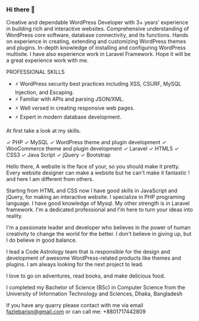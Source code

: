 ### Hi there 👋

<!--
**fazlebarisn/fazlebarisn** is a ✨ _special_ ✨ repository because its `README.md` (this file) appears on your GitHub profile.

Here are some ideas to get you started:

- 🔭 I’m currently working on ...
- 🌱 I’m currently learning ...
- 👯 I’m looking to collaborate on ...
- 🤔 I’m looking for help with ...
- 💬 Ask me about ...
- 📫 How to reach me: ...
- 😄 Pronouns: ...
- ⚡ Fun fact: ...
-->

Creative and dependable WordPress Developer with 3+ years’ experience in building rich and interactive websites. Comprehensive understanding of WordPress core software, database connectivity, and its functions. Hands on experience in creating, extending and customizing WordPress themes and plugins. In-depth knowledge of installing and configuring WordPress multisite.
I have also experience work in Laravel Framework. Hope it will be a great experience work with me.

PROFESSIONAL SKILLS
- ⚡ WordPress security best practices including XSS, CSURF, MySQL Injection, and Escaping.
- ⚡ Familiar with APIs and parsing JSON/XML.
- ⚡ Well versed in creating responsive web pages.
- ⚡ Expert in modern database development.

At first take a look at my skills. 

✓ PHP
✓ MySQL
✓ WordPress theme and plugin development
✓ WooCommerce theme and plugin development
✓ Laravel
✓ HTML5
✓ CSS3
✓ Java Script
✓ jQuery
✓ Bootstrap 

Hello there,
A website is the face of your, so you should make it pretty. Every website designer can make a website but he can't make it fantastic ! and here I am different from others.

Starting from HTML and CSS now I have good skills in JavaScript and jQuery, for making an interactive website. I specialize in PHP programing language. I have good knowledge of Mysql. My other strength is in Laravel framework. I'm a dedicated professional and I'm here to turn your ideas into reality.

I'm a passionate leader and developer who believes in the power of human creativity to change the world for the better. I don't believe in giving up, but I do believe in good balance.

I lead a Code Astrology team that is responsible for the design and development of awesome WordPress-related products like themes and plugins. I am always looking for the next project to lead.

I love to go on adventures, read books, and make delicious food.

I completed my Bachelor of Science (BSc) in Computer Science from the University of Information Technology and Sciences, Dhaka, Bangladesh

If you have any quarry please contact with me via email fazlebarisn@gmail.com or can call me: +8801717442809
